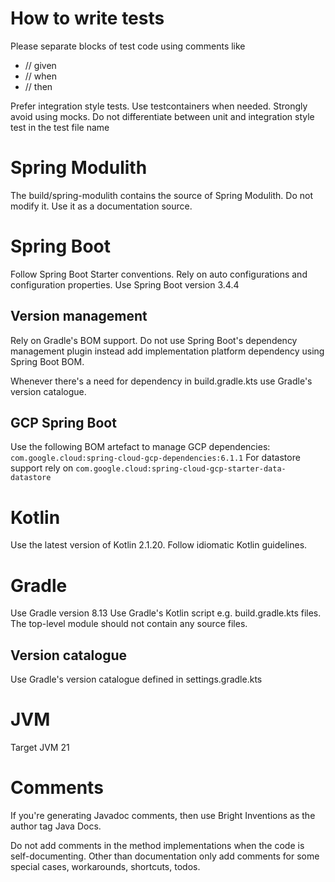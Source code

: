 # How to write tests

Please separate blocks of test code using comments like

- // given
- // when
- // then

Prefer integration style tests. Use testcontainers when needed.
Strongly avoid using mocks. Do not differentiate between unit and integration style test in the test file name

# Spring Modulith

The build/spring-modulith contains the source of Spring Modulith.
Do not modify it. Use it as a documentation source.

# Spring Boot

Follow Spring Boot Starter conventions.
Rely on auto configurations and configuration properties.
Use Spring Boot version 3.4.4

## Version management

Rely on Gradle's BOM support. Do not use Spring Boot's dependency management plugin instead add implementation platform
dependency using Spring Boot BOM.

Whenever there's a need for dependency in build.gradle.kts use Gradle's version catalogue.

## GCP Spring Boot

Use the following BOM artefact to manage GCP dependencies:
`com.google.cloud:spring-cloud-gcp-dependencies:6.1.1`
For datastore support rely on `com.google.cloud:spring-cloud-gcp-starter-data-datastore`

# Kotlin

Use the latest version of Kotlin 2.1.20.
Follow idiomatic Kotlin guidelines.

# Gradle

Use Gradle version 8.13
Use Gradle's Kotlin script e.g. build.gradle.kts files.
The top-level module should not contain any source files.

## Version catalogue

Use Gradle's version catalogue defined in settings.gradle.kts

# JVM

Target JVM 21

# Comments

If you're generating Javadoc comments, then use Bright Inventions as the author tag Java Docs.

Do not add comments in the method implementations when the code is self-documenting.
Other than documentation only add comments for some special cases, workarounds, shortcuts, todos. 





